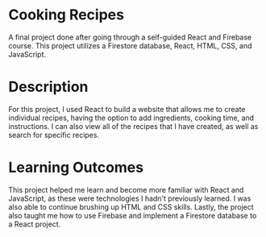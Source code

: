 # Cooking Recipes

A final project done after going through a self-guided React and Firebase course. This project utilizes a Firestore database, React, HTML, CSS, and JavaScript.

# Description
For this project, I used React to build a website that allows me to create individual recipes, having the option to add ingredients, cooking time, and instructions. I can also view all of the recipes that I have created, as well as search for specific recipes.

# Learning Outcomes
This project helped me learn and become more familiar with React and JavaScript, as these were technologies I hadn't previously learned. I was also able to continue brushing up HTML and CSS skills. Lastly, the project also taught me how to use Firebase and implement a Firestore database to a React project.
